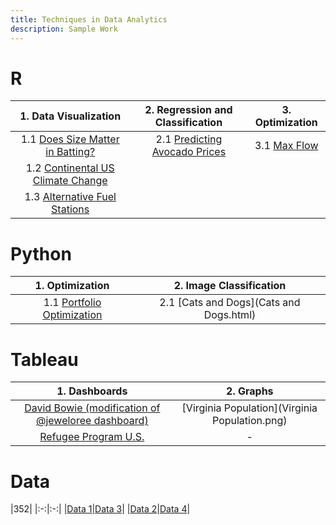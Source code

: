 ```yaml
---
title: Techniques in Data Analytics
description: Sample Work
---
```


# R

|1. Data Visualization|2. Regression and Classification|3. Optimization|
|:--------------------------------------------------:|:----------------------------------:|:------------------------------:|
|1.1 [Does Size Matter in Batting?](Does_Size_Matter_in_Batting1.html)|2.1 [Predicting Avocado Prices](Avocado.html)|3.1 [Max Flow](Max_Flow.html)|
|1.2 [Continental US Climate Change](Climate.html)|||
|1.3 [Alternative Fuel Stations](Stations1.html)|||


# Python

|1. Optimization|2. Image Classification|
|:------------------------:|:-----------------------------:|
|1.1 [Portfolio Optimization](Portfolio.html)|2.1 [Cats and Dogs](Cats and Dogs.html)|


# Tableau

|1. Dashboards|2. Graphs|
|:-----------:|:------:|
|[David Bowie (modification of @jeweloree dashboard)](BowieTour.png)|[Virginia Population](Virginia Population.png)|
|[Refugee Program U.S.](Ref_2_001.png)|-|

# Data

|352|
|:-:|:-:|
|[Data 1](Data1.html)|[Data 3](Data3.html)|
|[Data 2](Data2.html)|[Data 4](Data4.html)|


